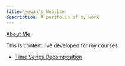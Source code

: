 ```yaml
---
title: Megan's Website
description: A portfolio of my work
---
```


[About Me](/pics/index.md)

This is content I've developed for my courses:

- [Time Series Decomposition](/timeseries/index.md)
